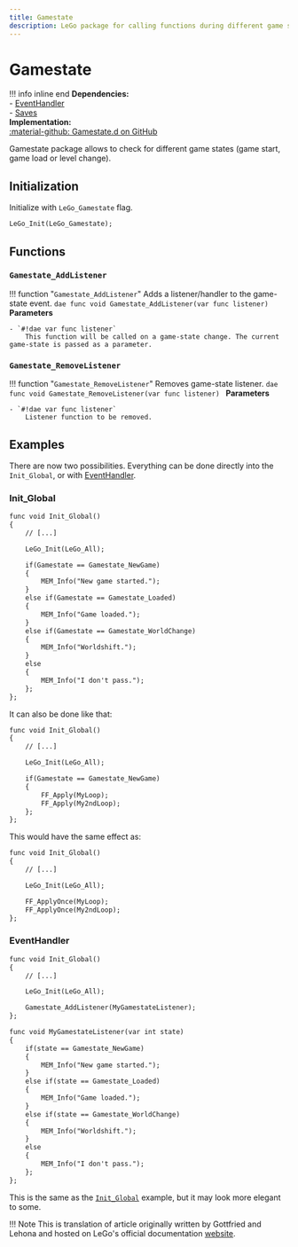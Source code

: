 ```yaml
---
title: Gamestate
description: LeGo package for calling functions during different game states
---
```

# Gamestate

!!! info inline end
    **Dependencies:**<br/>
    - [EventHandler](../tools/event_handler.md)<br/>
    - [Saves](../applications/saves.md)<br/>
    **Implementation:**<br/>
    [:material-github: Gamestate.d on GitHub](https://github.com/Lehona/LeGo/blob/dev/Gamestate.d)

Gamestate package allows to check for different game states (game start, game load or level change).

## Initialization
Initialize with `LeGo_Gamestate` flag.
```dae
LeGo_Init(LeGo_Gamestate);
```

## Functions

### `Gamestate_AddListener`
!!! function "`Gamestate_AddListener`"
    Adds a listener/handler to the game-state event.
    ```dae
    func void Gamestate_AddListener(var func listener)
    ```
    **Parameters**

    - `#!dae var func listener`  
        This function will be called on a game-state change. The current game-state is passed as a parameter.

### `Gamestate_RemoveListener`
!!! function "`Gamestate_RemoveListener`"
    Removes game-state listener.
    ```dae
    func void Gamestate_RemoveListener(var func listener)
    ```
    **Parameters**

    - `#!dae var func listener`  
        Listener function to be removed.

## Examples
There are now two possibilities. Everything can be done directly into the `Init_Global`, or with [EventHandler](../tools/event_handler.md).
### Init_Global
```dae
func void Init_Global()
{
    // [...]

    LeGo_Init(LeGo_All);

    if(Gamestate == Gamestate_NewGame) 
    {
        MEM_Info("New game started.");
    }
    else if(Gamestate == Gamestate_Loaded)
    {
        MEM_Info("Game loaded.");
    }
    else if(Gamestate == Gamestate_WorldChange)
    {
        MEM_Info("Worldshift.");
    }
    else
    {
        MEM_Info("I don't pass.");
    };
};
```

It can also be done like that:
```dae
func void Init_Global()
{
    // [...]

    LeGo_Init(LeGo_All);

    if(Gamestate == Gamestate_NewGame)
    {
        FF_Apply(MyLoop);
        FF_Apply(My2ndLoop);
    };
};
```
This would have the same effect as:
```dae
func void Init_Global()
{
    // [...]

    LeGo_Init(LeGo_All);

    FF_ApplyOnce(MyLoop);
    FF_ApplyOnce(My2ndLoop);
};
```

### EventHandler
```dae
func void Init_Global()
{
    // [...]

    LeGo_Init(LeGo_All);

    Gamestate_AddListener(MyGamestateListener);
};

func void MyGamestateListener(var int state)
{
    if(state == Gamestate_NewGame)
    {
        MEM_Info("New game started.");
    }
    else if(state == Gamestate_Loaded)
    {
        MEM_Info("Game loaded.");
    }
    else if(state == Gamestate_WorldChange)
    {
        MEM_Info("Worldshift.");
    }
    else
    {
        MEM_Info("I don't pass.");
    };
};
```
This is the same as the [`Init_Global`](#init_global) example, but it may look more elegant to some.

!!! Note
    This is translation of article originally written by Gottfried and Lehona and hosted on LeGo's official documentation [website](https://lego.worldofplayers.de/?Beispiele_Gamestate).
